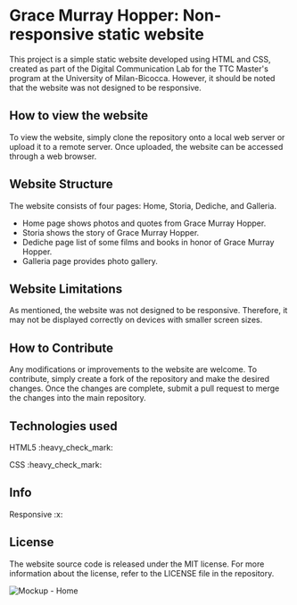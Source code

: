 <h1> Grace Murray Hopper: Non-responsive static website </h1>

<p>This project is a simple static website developed using HTML and CSS, created as part of the Digital Communication Lab for the TTC Master's program at the University of Milan-Bicocca. However, it should be noted that the website was not designed to be responsive.</p>
<h2>How to view the website</h2>
<p>To view the website, simply clone the repository onto a local web server or upload it to a remote server. Once uploaded, the website can be accessed through a web browser.</p>
<h2>Website Structure</h2>
<p>The website consists of four pages: Home, Storia, Dediche, and Galleria.</p>
<ul>
<li>Home page shows photos and quotes from Grace Murray Hopper.</li>
<li>Storia shows the story of Grace Murray Hopper.</li>
<li>Dediche page list of some films and books in honor of Grace Murray Hopper.</li>
<li>Galleria page provides photo gallery.</li>
</ul>
<h2>Website Limitations</h2>
<p>As mentioned, the website was not designed to be responsive. Therefore, it may not be displayed correctly on devices with smaller screen sizes.</p>
<h2>How to Contribute</h2>
<p>Any modifications or improvements to the website are welcome. To contribute, simply create a fork of the repository and make the desired changes. Once the changes are complete, submit a pull request to merge the changes into the main repository.</p>


<h2>Technologies used </h2>

<p> HTML5  :heavy_check_mark: </p>
<p> CSS  :heavy_check_mark: </p>


<h2>Info</h2>
Responsive :x:

<h2>License</h2>
<p>The website source code is released under the MIT license. For more information about the license, refer to the LICENSE file in the repository.</p>


![Mockup - Home](https://user-images.githubusercontent.com/116234078/225492541-612ef868-d43f-485a-9bee-5770decff01e.svg)
